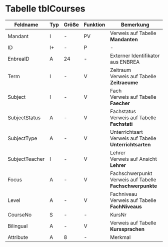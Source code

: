 # Tabelle tblCourses



| Feldname       | Typ | Größe | Funktion | Bemerkung                                |
|----------------|-----|-------|----------|------------------------------------------|
| Mandant        | I   | -     | PV       | Verweis auf Tabelle **Mandanten**        |
| ID             | I+  | -     | P        | -                                        |
| EnbreaID       | A   | 24    | -        | Externer Identifikator aus ENBREA        |
| Term           | I   | -     | V        | Zeitraum<br/>Verweis auf Tabelle **Zeitraeume** |
| Subject        | I   | -     | V        | Fach<br/>Verweis auf Tabelle **Faecher** |
| SubjectStatus  | A   | -     | V        | Fachstatus<br/>Verweis auf Tabelle **Fachstati** |
| SubjectType    | A   | -     | V        | Unterrichtsart<br/>Verweis auf Tabelle **Unterrichtsarten** |
| SubjectTeacher | I   | -     | V        | Lehrer<br/> Verweis auf Ansicht **Lehrer** |
| Focus          | A   | -     | V        | Fachschwerpunkt<br/>Verweis auf Tabelle **Fachschwerpunkte** |
| Level          | A   | -     | V        | Fachniveau<br/> Verweis auf Tabelle **FachNiveaus** |
| CourseNo       | S   | -     | -        | KursNr                                   |
| Bilingual      | A   | -     | V        | Verweis auf Tabelle **Kurssprachen**     |
| Attribute      | A   | 8     | -        | Merkmal                                  |


